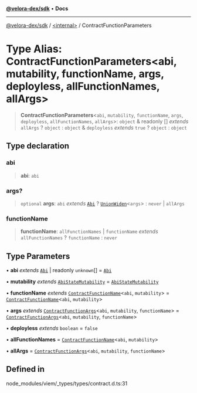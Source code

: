 [**@velora-dex/sdk**](../../README.md) • **Docs**

***

[@velora-dex/sdk](../../globals.md) / [\<internal\>](../README.md) / ContractFunctionParameters

# Type Alias: ContractFunctionParameters\<abi, mutability, functionName, args, deployless, allFunctionNames, allArgs\>

> **ContractFunctionParameters**\<`abi`, `mutability`, `functionName`, `args`, `deployless`, `allFunctionNames`, `allArgs`\>: `object` & readonly [] *extends* `allArgs` ? `object` : `object` & `deployless` *extends* `true` ? `object` : `object`

## Type declaration

### abi

> **abi**: `abi`

### args?

> `optional` **args**: `abi` *extends* [`Abi`](Abi.md) ? [`UnionWiden`](UnionWiden.md)\<`args`\> : `never` \| `allArgs`

### functionName

> **functionName**: `allFunctionNames` \| `functionName` *extends* `allFunctionNames` ? `functionName` : `never`

## Type Parameters

• **abi** *extends* [`Abi`](Abi.md) \| readonly `unknown`[] = [`Abi`](Abi.md)

• **mutability** *extends* [`AbiStateMutability`](AbiStateMutability.md) = [`AbiStateMutability`](AbiStateMutability.md)

• **functionName** *extends* [`ContractFunctionName`](ContractFunctionName.md)\<`abi`, `mutability`\> = [`ContractFunctionName`](ContractFunctionName.md)\<`abi`, `mutability`\>

• **args** *extends* [`ContractFunctionArgs`](ContractFunctionArgs.md)\<`abi`, `mutability`, `functionName`\> = [`ContractFunctionArgs`](ContractFunctionArgs.md)\<`abi`, `mutability`, `functionName`\>

• **deployless** *extends* `boolean` = `false`

• **allFunctionNames** = [`ContractFunctionName`](ContractFunctionName.md)\<`abi`, `mutability`\>

• **allArgs** = [`ContractFunctionArgs`](ContractFunctionArgs.md)\<`abi`, `mutability`, `functionName`\>

## Defined in

node\_modules/viem/\_types/types/contract.d.ts:31
